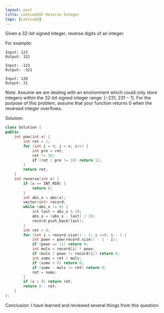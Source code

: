 ```yaml
---
layout: post
title: Leetcode07 Reverse Integer
tags: [Leetcode]
---
```

Given a 32-bit signed integer, reverse digits of an integer.

<!--excerpt-->

For example:

```
Input: 123
Output: 321
```

```
Input: -123
Output: -321
```

```
Input: 120
Output: 21
```

Note:
Assume we are dealing with an environment which could only store integers within the 32-bit signed integer range: [−231,  231 − 1]. For the purpose of this problem, assume that your function returns 0 when the reversed integer overflows.

Solution:

```C++
class Solution {
public:
    int pow(int v) {
        int ret = 1;
        for (int i = 0; i < v; i++) {
            int pre = ret;
            ret *= 10;
            if (ret / pre != 10) return 11;
        }
        return ret;
    }
    int reverse(int x) {
        if (x == INT_MIN) {
            return 0;
        }
        int abs_x = abs(x);
        vector<int> record;
        while (abs_x != 0) {
            int last = abs_x % 10;
            abs_x = (abs_x - last) / 10;
            record.push_back(last);
        }
        int ret = 0;
        for (int i = record.size() - 1; i >=0; i-- ) {
            int powv = pow(record.size() - 1 - i);
            if (powv == 11) return 0;
            int mulv = record[i] * powv;
            if (mulv / powv != record[i]) return 0;
            int sumv = ret + mulv;
            if (sumv < 0) return 0;
            if (sumv - mulv != ret) return 0; 
            ret = sumv;
        }
        if (x > 0) return ret;
        return 0 - ret;
    }
};
```

Conclusion:
I have learned and reviewed several things from this question: